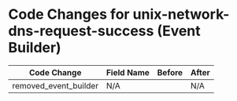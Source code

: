 # Code Changes for unix-network-dns-request-success (Event Builder)

| Code Change | Field Name | Before | After |
|-------------|------------|--------|-------|
| removed_event_builder | N/A |  | N/A |